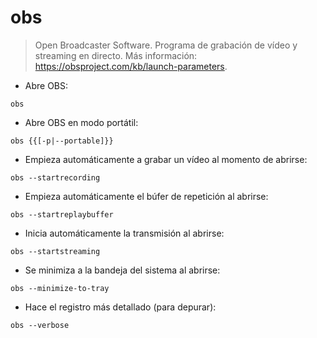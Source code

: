 # obs

> Open Broadcaster Software.
> Programa de grabación de vídeo y streaming en directo.
> Más información: <https://obsproject.com/kb/launch-parameters>.

- Abre OBS:

`obs`

- Abre OBS en modo portátil:

`obs {{[-p|--portable]}}`

- Empieza automáticamente a grabar un vídeo al momento de abrirse:

`obs --startrecording`

- Empieza automáticamente el búfer de repetición al abrirse:

`obs --startreplaybuffer`

- Inicia automáticamente la transmisión al abrirse:

`obs --startstreaming`

- Se minimiza a la bandeja del sistema al abrirse:

`obs --minimize-to-tray`

- Hace el registro más detallado (para depurar):

`obs --verbose`
